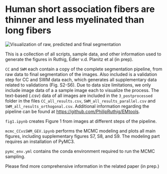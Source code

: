 # Human short association fibers are thinner and less myelinated than long fibers
![Visualization of raw, predicted and final segmentation](https://i.imgur.com/hX9HMJN.jpeg)

This is a collection of all scripts, sample data, and other information used to generate the figures in Ruthig, Edler v.d. Planitz et al (in prep). 

`CC` and `SWM` each contain a copy of the complete segmentation pipeline, from raw data to final segmentation of the images. Also included is a validation step for CC and SWM data each, which generates all supplementary data related to validations (Fig. S2-S6). Due to data size limitations, we only include image data of a a sample image each to visualize the process. The text-based (.csv) data of all images are included in the `3_postprocessed` folder in the files `CC_all_results.csv`, `SWM_all_results_parallel.csv` and `SWM_all_results_orthogonal.csv`. Additional information regarding the pipeline can be found at https://github.com/PhilipRuthig/EMtools.

`fig1.ipynb` creates Figure 1 from images at different steps of the pipeline.

`mcmc_CCvsSWM_GEV.ipynb` performs the MCMC modeling and plots all main figures, including supplementary figures S7, S8, and S9. The modeling part requires an installation of PyMC3.

`pymc_env.yml` contains the conda environment required to run the MCMC sampling.

Please find more comprehensive information in the related paper (in prep.)
